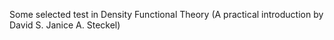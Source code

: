 Some selected test in Density Functional Theory (A practical introduction by David S. Janice A. Steckel)